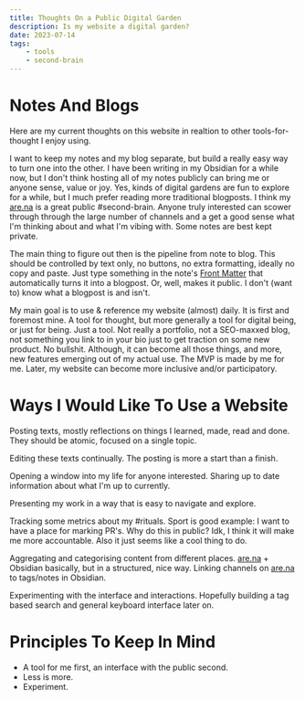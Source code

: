 ```yaml
---
title: Thoughts On a Public Digital Garden
description: Is my website a digital garden?
date: 2023-07-14
tags:
    - tools
    - second-brain
---
```

# Notes And Blogs
Here are my current thoughts on this website in realtion to other tools-for-thought I enjoy using.

I want to keep my notes and my blog separate, but build a really easy way to turn one into the other. I have been writing in my Obsidian for a while now, but I don't think hosting all of my notes publicly can bring me or anyone sense, value or joy. Yes, kinds of digital gardens are fun to explore for a while, but I much prefer reading more traditional blogposts. I think my [are.na](https://are.na/danielgalis) is a great public #second-brain. Anyone truly interested can scower through through the large number of channels and a get a good sense what I'm thinking about and what I'm vibing with. Some notes are best kept private.

The main thing to figure out then is the pipeline from note to blog. This should be controlled by text only, no buttons, no extra formatting, ideally no copy and paste. Just type something in the note's [Front Matter](https://frontmatter.codes/docs/markdown) that automatically turns it into a blogpost. Or, well, makes it public. I don't (want to) know what a blogpost is and isn't.

My main goal is to use & reference my website (almost) daily. It is first and foremost mine. A tool for thought, but more generally a tool for digital being, or just for being. Just a tool. Not really a portfolio, not a SEO-maxxed blog, not something you link to in your bio just to get traction on some new product. No bullshit. Although, it can become all those things, and more, new features emerging out of my actual use. The MVP is made by me for me. Later, my website can become more inclusive and/or participatory.

# Ways I Would Like To Use a Website
Posting texts, mostly reflections on things I learned, made, read and done. They should be atomic, focused on a single topic.

Editing these texts continually. The posting is more a start than a finish.

Opening a window into my life for anyone interested. Sharing up to date information about what I'm up to currently.

Presenting my work in a way that is easy to navigate and explore.

Tracking some metrics about my #rituals. Sport is good example: I want to have a place for marking PR's. Why do this in public? Idk, I think it will make me more accountable. Also it just seems like a cool thing to do.

Aggregating and categorising content from different places. [are.na](https://are.na/danielgalis) + Obsidian basically, but in a structured, nice way. Linking channels on [are.na](https://are.na/danielgalis) to tags/notes in Obsidian.

Experimenting with the interface and interactions. Hopefully building a tag based search and general keyboard interface later on.

# Principles To Keep In Mind
- A tool for me first, an interface with the public second.
- Less is more.
- Experiment.
